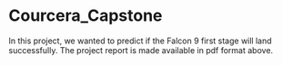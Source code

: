 # Courcera_Capstone
In this project, we wanted to predict if the Falcon 9 first stage will land successfully. The project report is made available in pdf format above.


